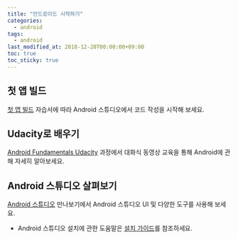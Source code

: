 ```yaml
---
title: "안드로이드 시작하기"
categories: 
  - android
tags: 
  - android
last_modified_at: 2018-12-20T00:00:00+09:00
toc: true
toc_sticky: true
---
```


## 첫 앱 빌드

[첫 앱 빌드](https://developer.android.com/training/basics/firstapp/?hl=ko "첫 앱 빌드") 자습서에 따라 Android 스튜디오에서 코드 작성을 시작해 보세요.

## Udacity로 배우기

[Android Fundamentals Udacity](https://www.udacity.com/course/new-android-fundamentals--ud851 "Android Fundamentals Udacity") 과정에서 대화식 동영상 교육을 통해 Android에 관해 자세히 알아보세요.

## Android 스튜디오 살펴보기

[Android 스튜디오](https://developer.android.com/studio/intro/?hl=ko "Android 스튜디오") 만나보기에서 Android 스튜디오 UI 및 다양한 도구를 사용해 보세요.

- Android 스튜디오 설치에 관한 도움말은 [설치 가이드](https://developer.android.com/studio/install?hl=ko "설치 가이드")를 참조하세요.
